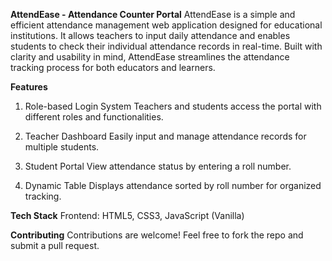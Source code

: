**AttendEase - Attendance Counter Portal**
AttendEase is a simple and efficient attendance management web application designed for educational institutions. It allows teachers to input daily attendance and enables students to check their individual attendance records in real-time. Built with clarity and usability in mind, AttendEase streamlines the attendance tracking process for both educators and learners.

**Features**
1. Role-based Login System
Teachers and students access the portal with different roles and functionalities.

2. Teacher Dashboard
Easily input and manage attendance records for multiple students.

3. Student Portal
View attendance status by entering a roll number.

4. Dynamic Table
Displays attendance sorted by roll number for organized tracking.

**Tech Stack**
Frontend:
HTML5, CSS3, JavaScript (Vanilla)

**Contributing**
Contributions are welcome! Feel free to fork the repo and submit a pull request.
